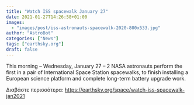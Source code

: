 ```yaml
---
title: "Watch ISS spacewalk January 27"
date: 2021-01-27T14:26:58+01:00
images:
  - "images/post/iss-astronauts-spacewalk-2020-800x533.jpg"
author: "AstroBot"
categories: ["News"]
tags: ["earthsky.org"]
draft: false
---
```


This morning – Wednesday, January 27 – 2 NASA astronauts perform the first in a pair of International Space Station spacewalks, to finish installing a European science platform and complete long-term battery upgrade work.

Διαβάστε περισσότερα: https://earthsky.org/space/watch-iss-spacewalk-jan2021
